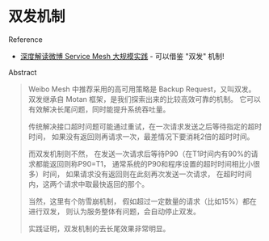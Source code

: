 # 双发机制

Reference

* [深度解读微博 Service Mesh 大规模实践](https://mp.weixin.qq.com/s/Tju8hY0FyvmKmzM_AudkTA) - 可以借鉴 "双发" 机制!

Abstract

> Weibo Mesh 中推荐采用的高可用策略是 Backup Request，又叫双发。 双发继承自 Motan 框架，是我们探索出来的比较高效可靠的机制。 它可以有效解决长尾问题，同时能提升系统吞吐量。
>
> 传统解决接口超时问题可能通过重试，在一次请求发送之后等待指定的超时时间， 如果没有返回则再请求一次，最差情况下要消耗2倍的超时时间。
>
> 而双发机制则不然， 在发送一次请求后等待P90（在T1时间内有90%的请求都能返回则称P90=T1， 通常系统的P90和程序设置的超时时间相比小很多）时间， 如果请求没有返回则在此刻再次发送一次请求， 在超时时间内，这两个请求中取最快返回的那个。
>
> 当然，这里有个防雪崩机制， 假如超过一定数量的请求（比如15%）都在进行双发， 则认为服务整体有问题，会自动停止双发。
>
> 实践证明，双发机制的去长尾效果非常明显。

